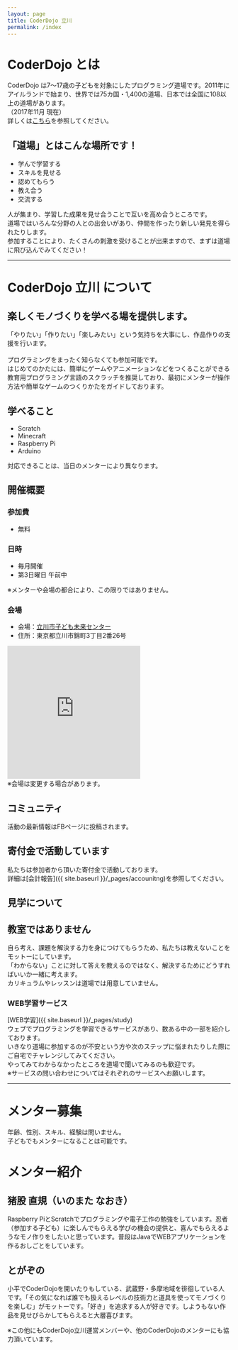 ```yaml
---
layout: page
title: CoderDojo 立川
permalink: /index
---
```

# CoderDojo とは
CoderDojo は7〜17歳の子どもを対象にしたプログラミング道場です。2011年にアイルランドで始まり、世界では75カ国・1,400の道場、日本では全国に108以上の道場があります。<br>
（2017年11月 現在）<br>
詳しくは[こちら](https://coderdojo.jp/)を参照してください。

## 「道場」とはこんな場所です！
* 学んで学習する
* スキルを見せる
* 認めてもらう
* 教え合う
* 交流する

人が集まり、学習した成果を見せ合うことで互いを高め合うところです。<br>
道場ではいろんな分野の人との出会いがあり、仲間を作ったり新しい発見を得られたりします。<br>
参加することにより、たくさんの刺激を受けることが出来ますので、まずは道場に飛び込んでみてください！

---

# CoderDojo 立川 について
## 楽しくモノづくりを学べる場を提供します。<br>
「やりたい」「作りたい」「楽しみたい」という気持ちを大事にし、作品作りの支援を行います。<br>
<br>
プログラミングをまったく知らなくても参加可能です。<br>
はじめてのかたには、簡単にゲームやアニメーションなどをつくることができる教育用プログラミング言語のスクラッチを推奨しており、最初にメンターが操作方法や簡単なゲームのつくりかたをガイドしております。

## 学べること
* Scratch
* Minecraft
* Raspberry Pi
* Arduino

対応できることは、当日のメンターにより異なります。

## 開催概要
### 参加費
* 無料

### 日時
* 毎月開催
* 第3日曜日 午前中

※メンターや会場の都合により、この限りではありません。

### 会場
* 会場：[立川市子ども未来センター](http://t-mirai.com/)<br>
* 住所：東京都立川市錦町3丁目2番26号<br>

<iframe src="https://www.google.com/maps/embed?pb=!1m18!1m12!1m3!1d3240.307725086967!2d139.41739731472973!3d35.694044336877525!2m3!1f0!2f0!3f0!3m2!1i1024!2i768!4f13.1!3m3!1m2!1s0x6018e16242009271%3A0x247a9d16737df0de!2z56uL5bed5biC5a2Q44Gp44KC5pyq5p2l44K744Oz44K_44O8!5e0!3m2!1sja!2sjp!4v1509674748919" width="auto" height="300" frameborder="0" style="border:0" allowfullscreen></iframe><br>
※会場は変更する場合があります。

## コミュニティ
活動の最新情報はFBページに投稿されます。

## 寄付金で活動しています
私たちは参加者から頂いた寄付金で活動しております。<br>
詳細は[会計報告]({{ site.baseurl }}/_pages/accounitng)を参照してください。

## 見学について

## 教室ではありません
自ら考え、課題を解決する力を身につけてもらうため、私たちは教えないことをモットーにしています。<br>
「わからない」ことに対して答えを教えるのではなく、解決するためにどうすればいいか一緒に考えます。<br>
カリキュラムやレッスンは道場では用意していません。<br>
### WEB学習サービス
[WEB学習]({{ site.baseurl }}/_pages/study)<br>
ウェブでプログラミングを学習できるサービスがあり、数ある中の一部を紹介しております。<br>
いきなり道場に参加するのが不安という方や次のステップに悩まれたりした際にご自宅でチャレンジしてみてください。<br>
やってみてわからなかったところを道場で聞いてみるのも歓迎です。<br>
※サービスの問い合わせについてはそれぞれのサービスへお願いします。

---

# メンター募集
年齢、性別、スキル、経験は問いません。<br>
子どもでもメンターになることは可能です。

# メンター紹介
## 猪股 直規（いのまた なおき）
Raspberry PiとScratchでプログラミングや電子工作の勉強をしています。忍者（参加する子ども）に楽しんでもらえる学びの機会の提供と、喜んでもらえるようなモノ作りをしたいと思っています。普段はJavaでWEBアプリケーションを作るおしごとをしています。

## とがぞの
小平でCoderDojoを開いたりもしている、武蔵野・多摩地域を徘徊している人です。「その気になれば誰でも扱えるレベルの技術力と道具を使ってモノづくりを楽しむ」がモットーです。「好き」を追求する人が好きです。しようもない作品を見せびらかしてもらえると大層喜びます。

※この他にもCoderDojo立川運営メンバーや、他のCoderDojoのメンターにも協力頂いています。<br>
